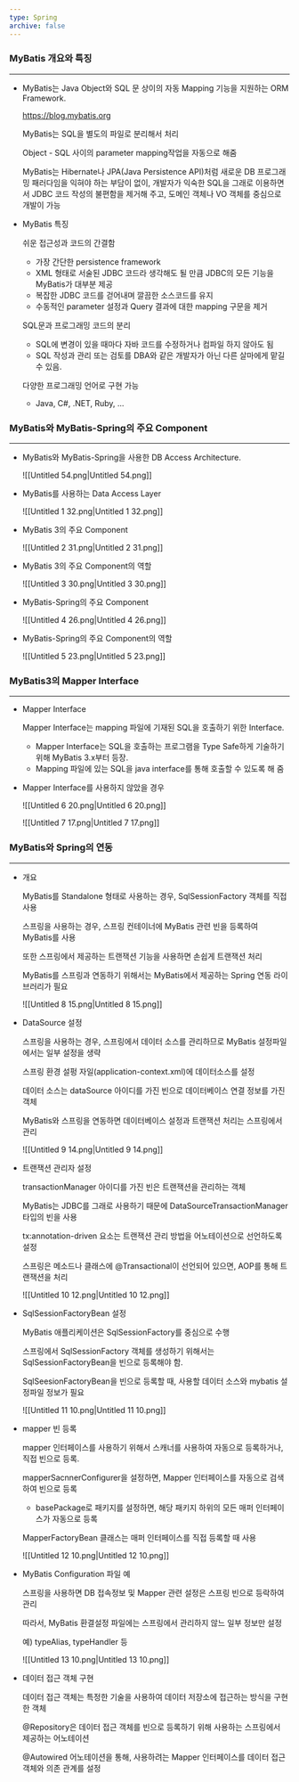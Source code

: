```yaml
---
type: Spring
archive: false
---
```

### MyBatis 개요와 특징

---

- MyBatis는 Java Object와 SQL 문 상이의 자동 Mapping 기능을 지원하는 ORM Framework.
    
    https://blog.mybatis.org
    
    MyBatis는 SQL을 별도의 파일로 분리해서 처리
    
    Object - SQL 사이의 parameter mapping작업을 자동으로 해줌
    
    MyBatis는 Hibernate나 JPA(Java Persistence API)처럼 새로운 DB 프로그래밍 패러다임을 익혀야 하는 부담이 없이, 개발자가 익숙한 SQL을 그래로 이용하면서 JDBC 코드 작성의 불편함을 제거해 주고, 도메인 객체나 VO 객체를 중심으로 개발이 가능
    
      
    
- MyBatis 특징
    
    쉬운 접근성과 코드의 간결함  
    - 가장 간단한 persistence framework  
    - XML 형태로 서술된 JDBC 코드라 생각해도 될 만큼 JDBC의 모든 기능을 MyBatis가 대부분 제공  
    - 복잡한 JDBC 코드를 걷어내며 깔끔한 소스코드를 유지  
    - 수동적인 parameter 설정과 Query 결과에 대한 mapping 구문을 제거  
    
    SQL문과 프로그래밍 코드의 분리  
    - SQL에 변경이 있을 때마다 자바 코드를 수정하거나 컴파일 하지 않아도 됨  
    - SQL 작성과 관리 또는 검토를 DBA와 같은 개발자가 아닌 다른 살마에게 맡길 수 있음.  
    
    다양한 프로그래밍 언어로 구현 가능  
    - Java, C#, .NET, Ruby, ...  
    
      
    

### MyBatis와 MyBatis-Spring의 주요 Component

---

- MyBatis와 MyBatis-Spring을 사용한 DB Access Architecture.
    
    ![[Untitled 54.png|Untitled 54.png]]
    

  

- MyBatis를 사용하는 Data Access Layer
    
    ![[Untitled 1 32.png|Untitled 1 32.png]]
    
      
    
- MyBatis 3의 주요 Component
    
    ![[Untitled 2 31.png|Untitled 2 31.png]]
    
      
    
- MyBatis 3의 주요 Component의 역할
    
    ![[Untitled 3 30.png|Untitled 3 30.png]]
    
      
    
- MyBatis-Spring의 주요 Component
    
    ![[Untitled 4 26.png|Untitled 4 26.png]]
    
      
    
- MyBatis-Spring의 주요 Component의 역할
    
    ![[Untitled 5 23.png|Untitled 5 23.png]]
    
      
    

### MyBatis3의 Mapper Interface

---

- Mapper Interface
    
    Mapper Interface는 mapping 파일에 기재된 SQL을 호출하기 위한 Interface.  
    - Mapper Interface는 SQL을 호출하는 프로그램을 Type Safe하게 기술하기 위해 MyBatis 3.x부터 등장.  
    - Mapping 파일에 있는 SQL을 java interface를 통해 호출할 수 있도록 해 줌  
    
      
    
- Mapper Interface를 사용하지 않았을 경우
    
    ![[Untitled 6 20.png|Untitled 6 20.png]]
    
    ![[Untitled 7 17.png|Untitled 7 17.png]]
    
      
    

### MyBatis와 Spring의 연동

---

- 개요
    
    MyBatis를 Standalone 형태로 사용하는 경우, SqlSessionFactory 객체를 직접 사용
    
    스프링을 사용하는 경우, 스프링 컨테이너에 MyBatis 관련 빈을 등록하여 MyBatis를 사용
    
    또한 스프링에서 제공하는 트랜잭션 기능을 사용하면 손쉽게 트랜잭션 처리
    
    MyBatis를 스프링과 연동하기 위해서는 MyBatis에서 제공하는 Spring 연동 라이브러리가 필요
    
    ![[Untitled 8 15.png|Untitled 8 15.png]]
    
      
    
- DataSource 설정
    
    스프링을 사용하는 경우, 스프링에서 데이터 소스를 관리하므로 MyBatis 설정파일에서는 일부 설정을 생략
    
    스프링 환경 설펑 자일(application-context.xml)에 데이터소스를 설정
    
    데이터 소스는 dataSource 아이디를 가진 빈으로 데이터베이스 연결 정보를 가진 객체
    
    MyBatis와 스프링을 연동하면 데이터베이스 설정과 트랜잭션 처리는 스프링에서 관리
    
    ![[Untitled 9 14.png|Untitled 9 14.png]]
    
      
    
- 트랜잭션 관리자 설정
    
    transactionManager 아이디를 가진 빈은 트랜잭션을 관리하는 객체
    
    MyBatis는 JDBC를 그래로 사용하기 때문에 DataSourceTransactionManager 타입의 빈을 사용
    
    tx:annotation-driven 요소는 트랜잭션 관리 방법을 어노테이션으로 선언하도록 설정
    
    스프링은 메소드나 클래스에 @Transactional이 선언되어 있으면, AOP를 통해 트랜잭션을 처리
    
    ![[Untitled 10 12.png|Untitled 10 12.png]]
    
      
    
- SqlSessionFactoryBean 설정
    
    MyBatis 애플리케이션은 SqlSessionFactory를 중심으로 수행
    
    스프링에서 SqlSessionFactory 객체를 생성하기 위해서는 SqlSessionFactoryBean을 빈으로 등록해야 함.
    
    SqlSeesionFactoryBean을 빈으로 등록할 때, 사용할 데이터 소스와 mybatis 설정파일 정보가 필요
    
    ![[Untitled 11 10.png|Untitled 11 10.png]]
    
      
    
- mapper 빈 등록
    
    mapper 인터페이스를 사용하기 위해서 스캐너를 사용하여 자동으로 등록하거나, 직접 빈으로 등록.
    
    mapperSacnnerConfigurer을 설정하면, Mapper 인터페이스를 자동으로 검색하여 빈으로 등록  
    - basePackage로 패키지를 설정하면, 해당 패키지 하위의 모든 매퍼 인터페이스가 자동으로 등록  
    
    MapperFactoryBean 클래스는 매퍼 인터페이스를 직접 등록할 때 사용
    
    ![[Untitled 12 10.png|Untitled 12 10.png]]
    
      
    
- MyBatis Configuration 파일 예
    
    스프링을 사용하면 DB 접속정보 및 Mapper 관련 설정은 스프링 빈으로 등락하여 관리
    
    따라서, MyBatis 환결설정 파일에는 스프링에서 관리하지 않느 일부 정보만 설정
    
    예) typeAlias, typeHandler 등
    
    ![[Untitled 13 10.png|Untitled 13 10.png]]
    
      
    
- 데이터 접근 객체 구현
    
    데이터 접근 객체는 특정한 기술을 사용하여 데이터 저장소에 접근하는 방식을 구현한 객체
    
    @Repository은 데이터 접근 객체를 빈으로 등록하기 위해 사용하는 스프링에서 제공하는 어노테이션
    
    @Autowired 어노테이션을 통해, 사용하려는 Mapper 인터페이스를 데이터 접근 객체와 의존 관계를 설정